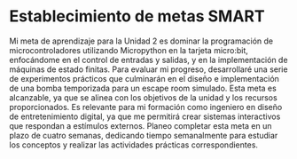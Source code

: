 # Establecimiento de metas SMART

Mi meta de aprendizaje para la Unidad 2 es dominar la programación de microcontroladores utilizando Micropython en la tarjeta micro:bit, enfocándome en el control de entradas y salidas, y en la implementación de máquinas de estado finitas. Para evaluar mi progreso, desarrollaré una serie de experimentos prácticos que culminarán en el diseño e implementación de una bomba temporizada para un escape room simulado. Esta meta es alcanzable, ya que se alinea con los objetivos de la unidad y los recursos proporcionados. Es relevante para mi formación como ingeniero en diseño de entretenimiento digital, ya que me permitirá crear sistemas interactivos que respondan a estímulos externos. Planeo completar esta meta en un plazo de cuatro semanas, dedicando tiempo semanalmente para estudiar los conceptos y realizar las actividades prácticas correspondientes.
